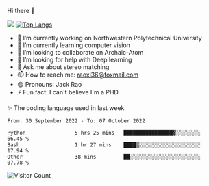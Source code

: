 Hi there 👋

![](https://github-readme-stats.vercel.app/api?username=Raohaocheng)
[![Top Langs](https://github-readme-stats.vercel.app/api/top-langs/?username=Raohaocheng&layout=compact)](https://github.com/anuraghazra/github-readme-stats)

- 🔭 I’m currently working on Northwestern Polytechnical University
- 🌱 I’m currently learning computer vision
- 👯 I’m looking to collaborate on Archaic-Atom
- 🤔 I’m looking for help with Deep learning
- 💬 Ask me about stereo matching
- 📫 How to reach me: raoxi36@foxmail.com
- 😄 Pronouns: Jack Rao
- ⚡ Fun fact: I can't believe I'm a PHD.

✨ The coding language used in last week
<!--START_SECTION:waka-->

```text
From: 30 September 2022 - To: 07 October 2022

Python                5 hrs 25 mins   ████████████████▓░░░░░░░░   66.45 %
Bash                  1 hr 27 mins    ████▒░░░░░░░░░░░░░░░░░░░░   17.94 %
Other                 38 mins         ██░░░░░░░░░░░░░░░░░░░░░░░   07.78 %
```

<!--END_SECTION:waka-->

![Visitor Count](https://profile-counter.glitch.me/Raohaocheng/count.svg)
